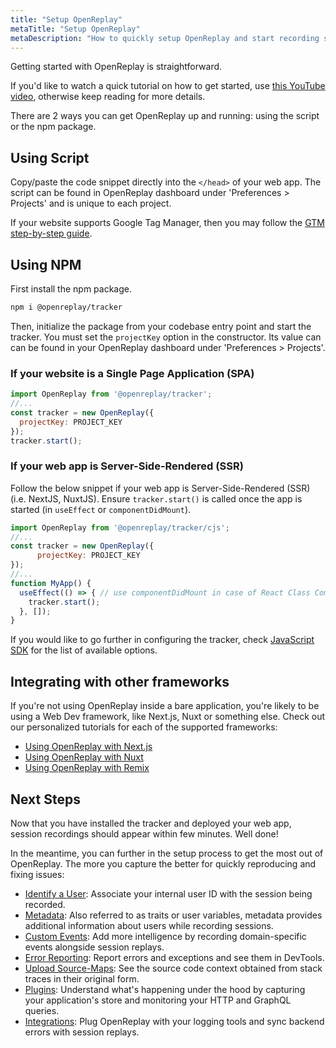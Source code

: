 ```yaml
---
title: "Setup OpenReplay"
metaTitle: "Setup OpenReplay"
metaDescription: "How to quickly setup OpenReplay and start recording sessions and metrics."
---
```


Getting started with OpenReplay is straightforward. 

If you'd like to watch a quick tutorial on how to get started, use [this YouTube video](https://www.youtube.com/watch?v=EWbtMK3qK30), otherwise keep reading for more details.

There are 2 ways you can get OpenReplay up and running: using the script or the npm package.

## Using Script

Copy/paste the code snippet directly into the `</head>` of your web app. The script can be found in OpenReplay dashboard under 'Preferences > Projects' and is unique to each project.

If your website supports Google Tag Manager, then you may follow the [GTM step-by-step guide](/integrations/google-tag-manager).

## Using NPM

First install the npm package.

```bash
npm i @openreplay/tracker
```

Then, initialize the package from your codebase entry point and start the tracker. You must set the `projectKey` option in the constructor. Its value can can be found in your OpenReplay dashboard under 'Preferences > Projects'.

### If your website is a Single Page Application (SPA)

```js
import OpenReplay from '@openreplay/tracker';
//...
const tracker = new OpenReplay({
  projectKey: PROJECT_KEY
});
tracker.start();
```

### If your web app is Server-Side-Rendered (SSR)

Follow the below snippet if your web app is Server-Side-Rendered (SSR) (i.e. NextJS, NuxtJS). Ensure `tracker.start()` is called once the app is started (in `useEffect` or `componentDidMount`).

```js
import OpenReplay from '@openreplay/tracker/cjs';
//...
const tracker = new OpenReplay({
      projectKey: PROJECT_KEY
});
//...
function MyApp() {
  useEffect(() => { // use componentDidMount in case of React Class Component
    tracker.start();
  }, []);
}
```

If you would like to go further in configuring the tracker, check [JavaScript SDK](/installation/javascript-sdk#options) for the list of available options.

## Integrating with other frameworks
If you're not using OpenReplay inside a bare application, you're likely to be using a Web Dev framework, like Next.js, Nuxt or something else.
Check out our personalized tutorials for each of the supported frameworks:

- [Using OpenReplay with Next.js](/tutorials/next)
- [Using OpenReplay with Nuxt](/tutorials/nuxt)
- [Using OpenReplay with Remix](/tutorials/remix)

## Next Steps

Now that you have installed the tracker and deployed your web app, session recordings should appear within few minutes. Well done!

In the meantime, you can further in the setup process to get the most out of OpenReplay. The more you capture the better for quickly reproducing and fixing issues:
- [Identify a User](/installation/identify-user): Associate your internal user ID with the session being recorded.
- [Metadata](/installation/metadata): Also referred to as traits or user variables, metadata provides additional information about users while recording sessions.
- [Custom Events](/installation/custom-events): Add more intelligence by recording domain-specific events alongside session replays.
- [Error Reporting](/installation/error-reporting): Report errors and exceptions and see them in DevTools.
- [Upload Source-Maps](/installation/upload-sourcemaps): See the source code context obtained from stack traces in their original form.
- [Plugins](/plugins): Understand what's happening under the hood by capturing your application's store and monitoring your HTTP and GraphQL queries.
- [Integrations](/integrations): Plug OpenReplay with your logging tools and sync backend errors with session replays.
